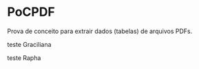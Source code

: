 # PoCPDF

Prova de conceito para extrair dados (tabelas) de arquivos PDFs.

teste Graciliana

teste Rapha
